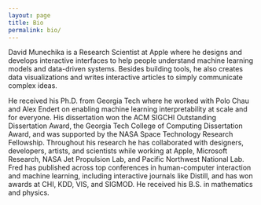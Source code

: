 ```yaml
---
layout: page
title: Bio
permalink: bio/
---
```


David Munechika is a Research Scientist at Apple where he designs and develops interactive interfaces to help people understand machine learning models and data-driven systems. Besides building tools, he also creates data visualizations and writes interactive articles to simply communicate complex ideas.

He received his Ph.D. from Georgia Tech where he worked with Polo Chau and Alex Endert on enabling machine learning interpretability at scale and for everyone. His dissertation won the ACM SIGCHI Outstanding Dissertation Award, the Georgia Tech College of Computing Dissertation Award, and was supported by the NASA Space Technology Research Fellowship. Throughout his research he has collaborated with designers, developers, artists, and scientists while working at Apple, Microsoft Research, NASA Jet Propulsion Lab, and Pacific Northwest National Lab. Fred has published across top conferences in human-computer interaction and machine learning, including interactive journals like Distill, and has won awards at CHI, KDD, VIS, and SIGMOD. He received his B.S. in mathematics and physics.
